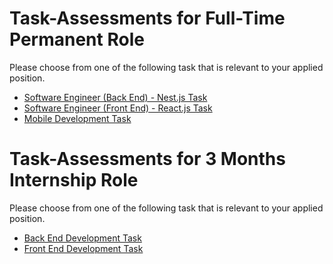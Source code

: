 # Task-Assessments for Full-Time Permanent Role

Please choose from one of the following task that is relevant to your applied position.
- <a href="https://github.com/IntroCept/Task-Assessments/blob/master/Backend%20Developer%20Task.md">Software Engineer (Back End) - Nest.js Task</a>
- <a href="https://github.com/IntroCept/Task-Assessments/blob/master/Front%20End%20%20React%20JS%20Task.md">Software Engineer (Front End) - React.js Task</a>
- <a href="">Mobile Development Task</a>

# Task-Assessments for 3 Months Internship Role

Please choose from one of the following task that is relevant to your applied position.
- <a href="">Back End Development Task</a>
- <a href="">Front End Development Task</a>
